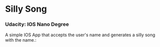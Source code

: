 # Silly Song
### Udacity: IOS Nano Degree

A simple IOS App that accepts the user's name and generates a silly song with the name.: 
